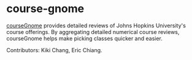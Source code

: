 # course-gnome
[courseGnome](https://coursegno.me) provides detailed reviews of Johns Hopkins University's course offerings. By aggregating detailed numerical course reviews, courseGnome helps make picking classes quicker and easier.

Contributors: Kiki Chang, Eric Chiang.
